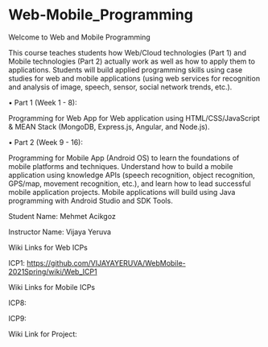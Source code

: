 # Web-Mobile_Programming

Welcome to Web and Mobile Programming


This course teaches students how Web/Cloud technologies (Part 1) and Mobile technologies (Part 2) actually work as well as how to apply them to applications. 
Students will build applied programming skills using case studies for web and mobile applications 
(using web services for recognition and analysis of image, speech, sensor, social network trends,
etc.).

• Part 1 (Week 1 - 8): 

Programming for Web App for Web application using
HTML/CSS/JavaScript & MEAN Stack (MongoDB, Express.js, Angular, and Node.js).

• Part 2 (Week 9 - 16): 

Programming for Mobile App (Android OS) to learn the foundations of
mobile platforms and techniques. Understand how to build a mobile application using
knowledge APIs (speech recognition, object recognition, GPS/map, movement recognition,
etc.), and learn how to lead successful mobile application projects. Mobile applications will
build using Java programming with Android Studio and SDK Tools.


Student Name: Mehmet Acikgoz

Instructor Name: Vijaya Yeruva

Wiki Links for Web ICPs

ICP1: https://github.com/VIJAYAYERUVA/WebMobile-2021Spring/wiki/Web_ICP1



Wiki Links for Mobile ICPs

ICP8: 

ICP9: 

Wiki Link for Project: 
